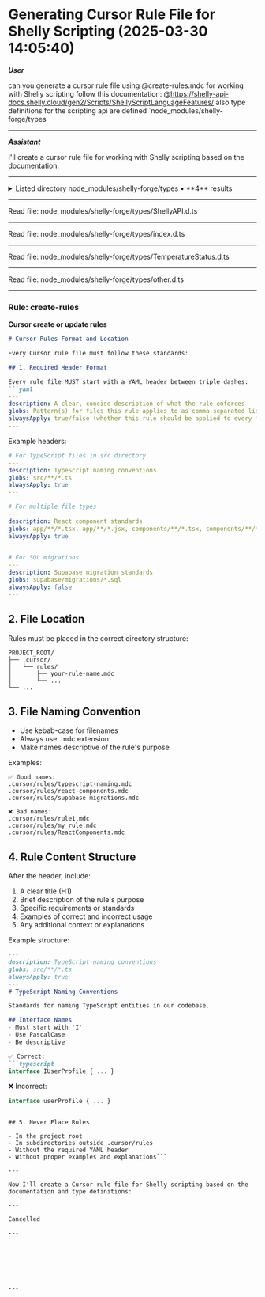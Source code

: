 <!-- Generated by SpecStory -->

# Generating Cursor Rule File for Shelly Scripting (2025-03-30 14:05:40)

_**User**_

can you generate a cursor rule file using @create-rules.mdc  for working with Shelly scripting follow this documentation: @https://shelly-api-docs.shelly.cloud/gen2/Scripts/ShellyScriptLanguageFeatures/ also type definitions for the scripting api are defined `node_modules/shelly-forge/types

---

_**Assistant**_

I'll create a cursor rule file for working with Shelly scripting based on the documentation.

---

<details>
            <summary>Listed directory node_modules/shelly-forge/types • **4** results</summary>
        
| Name |
|-------|
| 📄 `ShellyAPI.d.ts` |
| 📄 `TemperatureStatus.d.ts` |
| 📄 `index.d.ts` |
| 📄 `other.d.ts` |

</details>

---

Read file: node_modules/shelly-forge/types/ShellyAPI.d.ts

---

Read file: node_modules/shelly-forge/types/index.d.ts

---

Read file: node_modules/shelly-forge/types/TemperatureStatus.d.ts

---

Read file: node_modules/shelly-forge/types/other.d.ts

---

### Rule: create-rules

**Cursor create or update rules**

```markdown
# Cursor Rules Format and Location

Every Cursor rule file must follow these standards:

## 1. Required Header Format

Every rule file MUST start with a YAML header between triple dashes:
```yaml
---
description: A clear, concise description of what the rule enforces
globs: Pattern(s) for files this rule applies to as comma-separated list
alwaysApply: true/false (whether this rule should be applied to every matching file)
---
```

Example headers:
```yaml
# For TypeScript files in src directory
---
description: TypeScript naming conventions
globs: src/**/*.ts
alwaysApply: true
---

# For multiple file types
---
description: React component standards
globs: app/**/*.tsx, app/**/*.jsx, components/**/*.tsx, components/**/*.jsx
alwaysApply: true
---

# For SQL migrations
---
description: Supabase migration standards
globs: supabase/migrations/*.sql
alwaysApply: false
---
```

## 2. File Location

Rules must be placed in the correct directory structure:
```
PROJECT_ROOT/
├── .cursor/
│   └── rules/
│       ├── your-rule-name.mdc
│       └── ...
└── ...
```

## 3. File Naming Convention

- Use kebab-case for filenames
- Always use .mdc extension
- Make names descriptive of the rule's purpose

Examples:
```
✅ Good names:
.cursor/rules/typescript-naming.mdc
.cursor/rules/react-components.mdc
.cursor/rules/supabase-migrations.mdc

❌ Bad names:
.cursor/rules/rule1.mdc
.cursor/rules/my_rule.mdc
.cursor/rules/ReactComponents.mdc
```

## 4. Rule Content Structure

After the header, include:
1. A clear title (H1)
2. Brief description of the rule's purpose
3. Specific requirements or standards
4. Examples of correct and incorrect usage
5. Any additional context or explanations

Example structure:
```markdown
---
description: TypeScript naming conventions
globs: src/**/*.ts
alwaysApply: true
---
# TypeScript Naming Conventions

Standards for naming TypeScript entities in our codebase.

## Interface Names
- Must start with 'I'
- Use PascalCase
- Be descriptive

✅ Correct:
```typescript
interface IUserProfile { ... }
```

❌ Incorrect:
```typescript
interface userProfile { ... }
```
```

## 5. Never Place Rules

- In the project root
- In subdirectories outside .cursor/rules
- Without the required YAML header
- Without proper examples and explanations```

---

Now I'll create a Cursor rule file for Shelly scripting based on the documentation and type definitions:

---

Cancelled

---



---



---

